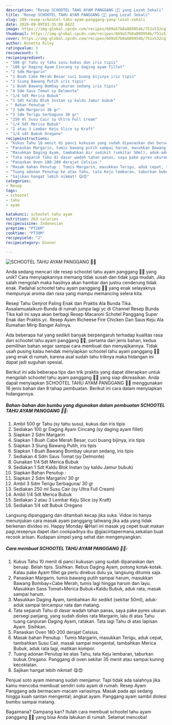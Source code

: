 ```yaml
---
description: "Resep SCHOOTEL TAHU AYAM PANGGANG 🧀🍃 yang Lezat Sekali"
title: "Resep SCHOOTEL TAHU AYAM PANGGANG 🧀🍃 yang Lezat Sekali"
slug: 209-resep-schootel-tahu-ayam-panggang-yang-lezat-sekali
date: 2020-09-09T03:35:09.662Z
image: https://img-global.cpcdn.com/recipes/669a57b8a889954b/751x532cq70/schootel-tahu-ayam-panggang-🧀🍃-foto-resep-utama.jpg
thumbnail: https://img-global.cpcdn.com/recipes/669a57b8a889954b/751x532cq70/schootel-tahu-ayam-panggang-🧀🍃-foto-resep-utama.jpg
cover: https://img-global.cpcdn.com/recipes/669a57b8a889954b/751x532cq70/schootel-tahu-ayam-panggang-🧀🍃-foto-resep-utama.jpg
author: Rosetta Riley
ratingvalue: 3
reviewcount: 5
recipeingredient:
- "500 gr Tahu sy tahu susu kukus dan iris tipis"
- "100 gr Daging Ayam Cincang sy daging ayam fillet"
- "2 Sdm Margarin"
- "1 Buah Cabe Merah Besar cuci buang bijinya iris tipis"
- "3 Siung Bawang Putih iris tipis"
- "1 Buah Bawang Bombay ukuran sedang iris tipis"
- "4 Sdm Saus Tomat sy Delmonte"
- "1/4 Sdt Merica Bubuk"
- "1 Sdt Kaldu Blok Instan sy kaldu Jamur bubuk"
- " Bahan Penutup "
- "2 Sdm Margarin 30 gr"
- "3 Sdm Terigu Serbaguna 30 gr"
- "250 ml Susu Cair sy Ultra Full Cream"
- "1/4 Sdt Merica Bubuk"
- "2 atau 3 Lembar Keju Slice sy Kraft"
- "1/4 sdt Bubuk Oregano"
recipeinstructions:
- "Kukus Tahu 10 menit di panci kukusan yang sudah dipanaskan dan beruap. Belah tipis. Sisihkan. Rebus Daging Ayam, potong kotak-kotak. Kalau pake Ayam fillet ga perlu direbus dulu ya, langsung ditumis saja."
- "Panaskan Margarin, tumis bawang putih sampai harum, masukkan Bawang Bombay+Cabe Merah, tumis lagi hingga harum dan layu. Masukkan Saos Tomat+Merica Bubuk+Kaldu Bubuk, aduk rata, masak sampai harum."
- "Masukkan Daging Ayam, tambahkan Air sedikit (sekitar 50ml), aduk-aduk sampai tercampur rata dan matang."
- "Tata separuh Tahu di dasar wadah tahan panas, saya pake pyrex ukuran persegi panjang, yang sudah dioles rata Margarin, lalu di atas Tahu tuang canpuran Daging Ayam, ratakan. Tata lagi Tahu di atas lapisan Ayam. Sisihkan."
- "Panaskan Oven 180-200 derajat Celsius."
- "Masak bahan Penutup : Tumis Margarin, masukkan Terigu, aduk cepat, tambahkan Susu Cair, masak sampai mengental, tambahkan Merica Bubuk, aduk rata lagi, matikan kompor."
- "Tuang adonan Penutup ke atas Tahu, tata Keju lembaran, taburkan bubuk Oregano. Panggang di oven sekitar 35 menit atau sampai kuning kecoklatan."
- "Sajikan hangat lebih nikmat! 😋😍"
categories:
- Resep
tags:
- schootel
- tahu
- ayam

katakunci: schootel tahu ayam 
nutrition: 263 calories
recipecuisine: Indonesian
preptime: "PT26M"
cooktime: "PT38M"
recipeyield: "2"
recipecategory: Dinner

---
```



![SCHOOTEL TAHU AYAM PANGGANG 🧀🍃](https://img-global.cpcdn.com/recipes/669a57b8a889954b/751x532cq70/schootel-tahu-ayam-panggang-🧀🍃-foto-resep-utama.jpg)

Anda sedang mencari ide resep schootel tahu ayam panggang 🧀🍃 yang unik? Cara menyiapkannya memang tidak susah dan tidak juga mudah. Jika salah mengolah maka hasilnya akan hambar dan justru cenderung tidak enak. Padahal schootel tahu ayam panggang 🧀🍃 yang enak selayaknya mempunyai aroma dan rasa yang mampu memancing selera kita.

Resep Tahu Genjrot Paling Enak dan Praktis Ala Bunda Tika. Assalamualaikum Bunda di rumah jumpa lagi yc di Channel Resep Bunda Tika kali ini saya akan berbagi Resep Macaroni Schotel Panggang Super Enak dan Praktis yc. Resep Ayam Richeese Fire Chicken Dan Saus Keju Ala Rumahan Mirip Banget Aslinya.

Ada beberapa hal yang sedikit banyak berpengaruh terhadap kualitas rasa dari schootel tahu ayam panggang 🧀🍃, pertama dari jenis bahan, kedua pemilihan bahan segar sampai cara membuat dan menyajikannya. Tidak usah pusing kalau hendak menyiapkan schootel tahu ayam panggang 🧀🍃 yang enak di rumah, karena asal sudah tahu triknya maka hidangan ini dapat jadi suguhan spesial.


Berikut ini ada beberapa tips dan trik praktis yang dapat diterapkan untuk mengolah schootel tahu ayam panggang 🧀🍃 yang siap dikreasikan. Anda dapat menyiapkan SCHOOTEL TAHU AYAM PANGGANG 🧀🍃 menggunakan 16 jenis bahan dan 8 tahap pembuatan. Berikut ini cara dalam menyiapkan hidangannya.

<!--inarticleads1-->

##### Bahan-bahan dan bumbu yang digunakan dalam pembuatan SCHOOTEL TAHU AYAM PANGGANG 🧀🍃:

1. Ambil 500 gr Tahu (sy tahu susu), kukus dan iris tipis
1. Sediakan 100 gr Daging Ayam Cincang (sy daging ayam fillet)
1. Siapkan 2 Sdm Margarin
1. Siapkan 1 Buah Cabe Merah Besar, cuci buang bijinya, iris tipis
1. Siapkan 3 Siung Bawang Putih, iris tipis
1. Siapkan 1 Buah Bawang Bombay ukuran sedang, iris tipis
1. Sediakan 4 Sdm Saus Tomat (sy Delmonte)
1. Gunakan 1/4 Sdt Merica Bubuk
1. Sediakan 1 Sdt Kaldu Blok Instan (sy kaldu Jamur bubuk)
1. Siapkan  Bahan Penutup :
1. Siapkan 2 Sdm Margarin/ 30 gr
1. Ambil 3 Sdm Terigu Serbaguna/ 30 gr
1. Sediakan 250 ml Susu Cair (sy Ultra Full Cream)
1. Ambil 1/4 Sdt Merica Bubuk
1. Sediakan 2 atau 3 Lembar Keju Slice (sy Kraft)
1. Sediakan 1/4 sdt Bubuk Oregano


Langsung dipanggang dan ditambah kecap jika suka. Vidoe ini hanya menunjukan cara masak ayam panggang taliwang jika ada yang tidak berkenan divideo ini. Happy Monday 😁Hari ini masak yg cepet buat makan pagi,resepnya dapet dari cookpadnya ibu @giacintapermana,sekalian buat recook arisan. Kudapan simpel yang sehat dan mengenyangkan. 

<!--inarticleads2-->

##### Cara membuat SCHOOTEL TAHU AYAM PANGGANG 🧀🍃:

1. Kukus Tahu 10 menit di panci kukusan yang sudah dipanaskan dan beruap. Belah tipis. Sisihkan. Rebus Daging Ayam, potong kotak-kotak. Kalau pake Ayam fillet ga perlu direbus dulu ya, langsung ditumis saja.
1. Panaskan Margarin, tumis bawang putih sampai harum, masukkan Bawang Bombay+Cabe Merah, tumis lagi hingga harum dan layu. Masukkan Saos Tomat+Merica Bubuk+Kaldu Bubuk, aduk rata, masak sampai harum.
1. Masukkan Daging Ayam, tambahkan Air sedikit (sekitar 50ml), aduk-aduk sampai tercampur rata dan matang.
1. Tata separuh Tahu di dasar wadah tahan panas, saya pake pyrex ukuran persegi panjang, yang sudah dioles rata Margarin, lalu di atas Tahu tuang canpuran Daging Ayam, ratakan. Tata lagi Tahu di atas lapisan Ayam. Sisihkan.
1. Panaskan Oven 180-200 derajat Celsius.
1. Masak bahan Penutup : Tumis Margarin, masukkan Terigu, aduk cepat, tambahkan Susu Cair, masak sampai mengental, tambahkan Merica Bubuk, aduk rata lagi, matikan kompor.
1. Tuang adonan Penutup ke atas Tahu, tata Keju lembaran, taburkan bubuk Oregano. Panggang di oven sekitar 35 menit atau sampai kuning kecoklatan.
1. Sajikan hangat lebih nikmat! 😋😍


Penjual soto ayam memang sudah menjamur. Tapi tidak ada salahnya jika kamu mencoba membuat sendiri soto ayam di rumah. Resep Ayam Panggang ada bermacam-macam variasinya. Masak pada api sedang hingga kuah santan mengental; angkat ayam. Panggang ayam sambil diolesi bumbu sampai matang. 

Bagaimana? Gampang kan? Itulah cara membuat schootel tahu ayam panggang 🧀🍃 yang bisa Anda lakukan di rumah. Selamat mencoba!
